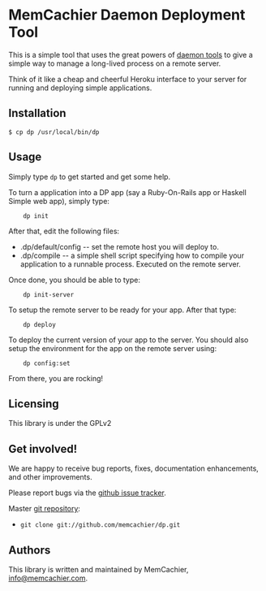# MemCachier Daemon Deployment Tool

This is a simple tool that uses the great powers of [daemon
tools](http://cr.yp.to/daemontools.html) to give a simple way to
manage a long-lived process on a remote server.

Think of it like a cheap and cheerful Heroku interface to your server
for running and deploying simple applications.

## Installation
    
    $ cp dp /usr/local/bin/dp

## Usage

Simply type `dp` to get started and get some help.

To turn a application into a DP app (say a Ruby-On-Rails app or
Haskell Simple web app), simply type:

        dp init

After that, edit the following files:
  * .dp/default/config -- set the remote host you will deploy to.
  * .dp/compile -- a simple shell script specifying how to compile
    your application to a runnable process. Executed on the remote
    server.

Once done, you should be able to type:

        dp init-server

To setup the remote server to be ready for your app. After that type:

        dp deploy

To deploy the current version of your app to the server. You should
also setup the environment for the app on the remote server using:

        dp config:set

From there, you are rocking!

## Licensing

This library is under the GPLv2

## Get involved!

We are happy to receive bug reports, fixes, documentation enhancements,
and other improvements.

Please report bugs via the
[github issue tracker](http://github.com/memcachier/dp/issues).

Master [git repository](http://github.com/memcachier/dp):

* `git clone git://github.com/memcachier/dp.git`

## Authors

This library is written and  maintained by MemCachier,
<info@memcachier.com>.

